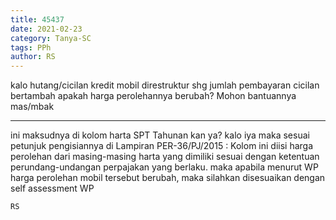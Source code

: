 ```yaml
---
title: 45437
date: 2021-02-23
category: Tanya-SC
tags: PPh
author: RS
---
```


kalo hutang/cicilan kredit mobil direstruktur shg jumlah pembayaran cicilan bertambah apakah harga perolehannya berubah? Mohon bantuannya mas/mbak

---

ini maksudnya di kolom harta SPT Tahunan kan ya? kalo iya maka sesuai petunjuk pengisiannya di Lampiran PER-36/PJ/2015 : Kolom ini diisi harga perolehan dari masing-masing harta yang dimiliki sesuai dengan ketentuan perundang-undangan perpajakan yang berlaku. maka apabila menurut WP harga perolehan mobil tersebut berubah, maka silahkan disesuaikan dengan self assessment WP

`RS`
